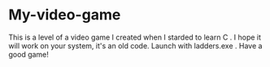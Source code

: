 # My-video-game
This is a level of a video game I created when I starded to learn C . I hope it will work on your system, it's an old code. Launch with ladders.exe . Have a good game!
